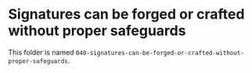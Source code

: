 # Signatures can be forged or crafted without proper safeguards

This folder is named `040-signatures-can-be-forged-or-crafted-without-proper-safeguards`.
